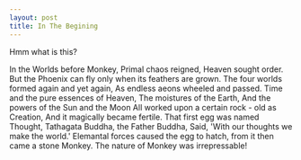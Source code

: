 ```yaml
---
layout: post
title: In The Begining
---
```


Hmm what is this?

In the Worlds before Monkey,
Primal chaos reigned, Heaven sought order.
But the Phoenix can fly only when its feathers are grown.
The four worlds formed again and yet again,
As endless aeons wheeled and passed.
Time and the pure essences of Heaven,
The moistures of the Earth,
And the powers of the Sun and the Moon
All worked upon a certain rock - old as Creation,
And it magically became fertile.
That first egg was named Thought,
Tathagata Buddha, the Father Buddha,
Said, 'With our thoughts we make the world.'
Elemantal forces caused the egg to hatch,
from it then came a stone Monkey.
The nature of Monkey was irrepressable!

